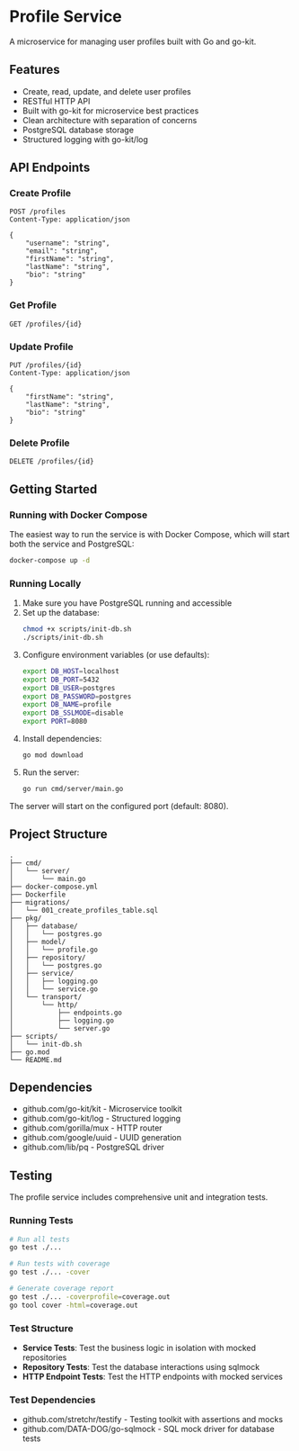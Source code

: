 # Profile Service

A microservice for managing user profiles built with Go and go-kit.

## Features

- Create, read, update, and delete user profiles
- RESTful HTTP API
- Built with go-kit for microservice best practices
- Clean architecture with separation of concerns
- PostgreSQL database storage
- Structured logging with go-kit/log

## API Endpoints

### Create Profile
```
POST /profiles
Content-Type: application/json

{
    "username": "string",
    "email": "string",
    "firstName": "string",
    "lastName": "string",
    "bio": "string"
}
```

### Get Profile
```
GET /profiles/{id}
```

### Update Profile
```
PUT /profiles/{id}
Content-Type: application/json

{
    "firstName": "string",
    "lastName": "string",
    "bio": "string"
}
```

### Delete Profile
```
DELETE /profiles/{id}
```

## Getting Started

### Running with Docker Compose

The easiest way to run the service is with Docker Compose, which will start both the service and PostgreSQL:

```bash
docker-compose up -d
```

### Running Locally

1. Make sure you have PostgreSQL running and accessible
2. Set up the database:
   ```bash
   chmod +x scripts/init-db.sh
   ./scripts/init-db.sh
   ```
3. Configure environment variables (or use defaults):
   ```bash
   export DB_HOST=localhost
   export DB_PORT=5432
   export DB_USER=postgres
   export DB_PASSWORD=postgres
   export DB_NAME=profile
   export DB_SSLMODE=disable
   export PORT=8080
   ```
4. Install dependencies:
   ```bash
   go mod download
   ```
5. Run the server:
   ```bash
   go run cmd/server/main.go
   ```

The server will start on the configured port (default: 8080).

## Project Structure

```
.
├── cmd/
│   └── server/
│       └── main.go
├── docker-compose.yml
├── Dockerfile
├── migrations/
│   └── 001_create_profiles_table.sql
├── pkg/
│   ├── database/
│   │   └── postgres.go
│   ├── model/
│   │   └── profile.go
│   ├── repository/
│   │   └── postgres.go
│   ├── service/
│   │   ├── logging.go
│   │   └── service.go
│   └── transport/
│       └── http/
│           ├── endpoints.go
│           ├── logging.go
│           └── server.go
├── scripts/
│   └── init-db.sh
├── go.mod
└── README.md
```

## Dependencies

- github.com/go-kit/kit - Microservice toolkit
- github.com/go-kit/log - Structured logging
- github.com/gorilla/mux - HTTP router
- github.com/google/uuid - UUID generation
- github.com/lib/pq - PostgreSQL driver

## Testing

The profile service includes comprehensive unit and integration tests.

### Running Tests

```bash
# Run all tests
go test ./...

# Run tests with coverage
go test ./... -cover

# Generate coverage report
go test ./... -coverprofile=coverage.out
go tool cover -html=coverage.out
```

### Test Structure

- **Service Tests**: Test the business logic in isolation with mocked repositories
- **Repository Tests**: Test the database interactions using sqlmock
- **HTTP Endpoint Tests**: Test the HTTP endpoints with mocked services

### Test Dependencies

- github.com/stretchr/testify - Testing toolkit with assertions and mocks
- github.com/DATA-DOG/go-sqlmock - SQL mock driver for database tests 